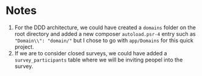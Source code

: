 # Notes
1. For the DDD architecture, we could have created a `domains` folder on the root directory and added a new composer `autoload.psr-4` entry such as `"Domain\\": "domain/"` but I chose to go with `app/Domains` for this quick project.
2. If we are to consider closed surveys, we could have added a `survey_participants` table where we will be inviting peopel into the survey.
